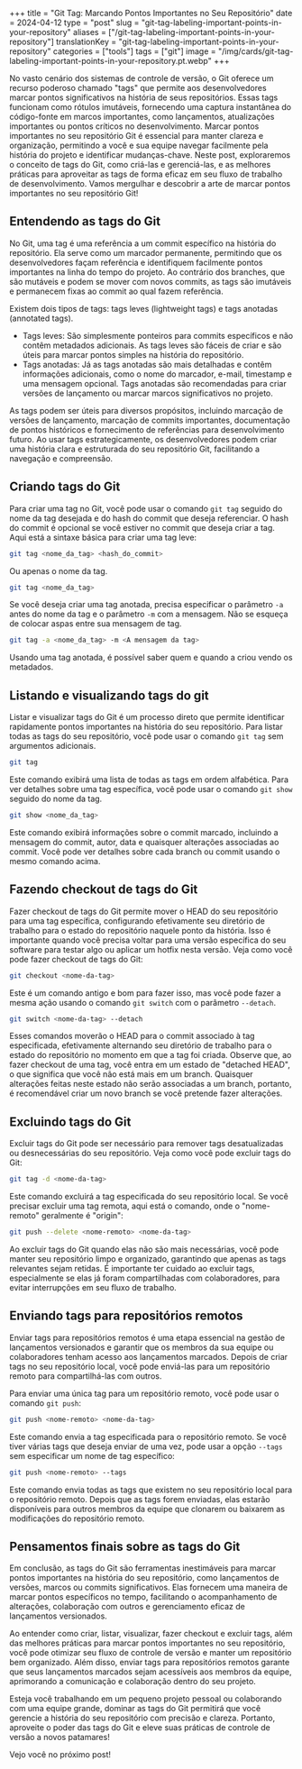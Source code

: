 +++
title = "Git Tag: Marcando Pontos Importantes no Seu Repositório"
date = 2024-04-12
type = "post"
slug = "git-tag-labeling-important-points-in-your-repository"
aliases = ["/git-tag-labeling-important-points-in-your-repository"]
translationKey = "git-tag-labeling-important-points-in-your-repository"
categories = ["tools"]
tags = ["git"]
image = "/img/cards/git-tag-labeling-important-points-in-your-repository.pt.webp"
+++

No vasto cenário dos sistemas de controle de versão, o Git oferece um recurso poderoso chamado "tags" que permite aos desenvolvedores marcar pontos significativos na história de seus repositórios. Essas tags funcionam como rótulos imutáveis, fornecendo uma captura instantânea do código-fonte em marcos importantes, como lançamentos, atualizações importantes ou pontos críticos no desenvolvimento. Marcar pontos importantes no seu repositório Git é essencial para manter clareza e organização, permitindo a você e sua equipe navegar facilmente pela história do projeto e identificar mudanças-chave. Neste post, exploraremos o conceito de tags do Git, como criá-las e gerenciá-las, e as melhores práticas para aproveitar as tags de forma eficaz em seu fluxo de trabalho de desenvolvimento. Vamos mergulhar e descobrir a arte de marcar pontos importantes no seu repositório Git!

## Entendendo as tags do Git
No Git, uma tag é uma referência a um commit específico na história do repositório. Ela serve como um marcador permanente, permitindo que os desenvolvedores façam referência e identifiquem facilmente pontos importantes na linha do tempo do projeto. Ao contrário dos branches, que são mutáveis e podem se mover com novos commits, as tags são imutáveis e permanecem fixas ao commit ao qual fazem referência.

Existem dois tipos de tags: tags leves (lightweight tags) e tags anotadas (annotated tags).

- Tags leves: São simplesmente ponteiros para commits específicos e não contêm metadados adicionais. As tags leves são fáceis de criar e são úteis para marcar pontos simples na história do repositório.
- Tags anotadas: Já as tags anotadas são mais detalhadas e contêm informações adicionais, como o nome do marcador, e-mail, timestamp e uma mensagem opcional. Tags anotadas são recomendadas para criar versões de lançamento ou marcar marcos significativos no projeto.

As tags podem ser úteis para diversos propósitos, incluindo marcação de versões de lançamento, marcação de commits importantes, documentação de pontos históricos e fornecimento de referências para desenvolvimento futuro. Ao usar tags estrategicamente, os desenvolvedores podem criar uma história clara e estruturada do seu repositório Git, facilitando a navegação e compreensão.

## Criando tags do Git
Para criar uma tag no Git, você pode usar o comando `git tag` seguido do nome da tag desejada e do hash do commit que deseja referenciar. O hash do commit é opcional se você estiver no commit que deseja criar a tag. Aqui está a sintaxe básica para criar uma tag leve:

```sh
git tag <nome_da_tag> <hash_do_commit>
```

Ou apenas o nome da tag.

```sh
git tag <nome_da_tag>
```

Se você deseja criar uma tag anotada, precisa especificar o parâmetro `-a` antes do nome da tag e o parâmetro `-m` com a mensagem. Não se esqueça de colocar aspas entre sua mensagem de tag.

```sh
git tag -a <nome_da_tag> -m <A mensagem da tag>
```

Usando uma tag anotada, é possível saber quem e quando a criou vendo os metadados.

## Listando e visualizando tags do git
Listar e visualizar tags do Git é um processo direto que permite identificar rapidamente pontos importantes na história do seu repositório. Para listar todas as tags do seu repositório, você pode usar o comando `git tag` sem argumentos adicionais.

```sh
git tag
```

Este comando exibirá uma lista de todas as tags em ordem alfabética. Para ver detalhes sobre uma tag específica, você pode usar o comando `git show` seguido do nome da tag.

```sh
git show <nome_da_tag>
```

Este comando exibirá informações sobre o commit marcado, incluindo a mensagem do commit, autor, data e quaisquer alterações associadas ao commit. Você pode ver detalhes sobre cada branch ou commit usando o mesmo comando acima.

## Fazendo checkout de tags do Git
Fazer checkout de tags do Git permite mover o HEAD do seu repositório para uma tag específica, configurando efetivamente seu diretório de trabalho para o estado do repositório naquele ponto da história. Isso é importante quando você precisa voltar para uma versão específica do seu software para testar algo ou aplicar um hotfix nesta versão. Veja como você pode fazer checkout de tags do Git:

```sh
git checkout <nome-da-tag>
```

Este é um comando antigo e bom para fazer isso, mas você pode fazer a mesma ação usando o comando `git switch` com o parâmetro `--detach`.

```sh
git switch <nome-da-tag> --detach
```

Esses comandos moverão o HEAD para o commit associado à tag especificada, efetivamente alternando seu diretório de trabalho para o estado do repositório no momento em que a tag foi criada. Observe que, ao fazer checkout de uma tag, você entra em um estado de "detached HEAD", o que significa que você não está mais em um branch. Quaisquer alterações feitas neste estado não serão associadas a um branch, portanto, é recomendável criar um novo branch se você pretende fazer alterações.

## Excluindo tags do Git
Excluir tags do Git pode ser necessário para remover tags desatualizadas ou desnecessárias do seu repositório. Veja como você pode excluir tags do Git:

```sh
git tag -d <nome-da-tag>
```

Este comando excluirá a tag especificada do seu repositório local. Se você precisar excluir uma tag remota, aqui está o comando, onde o "nome-remoto" geralmente é "origin":

```sh
git push --delete <nome-remoto> <nome-da-tag>
```

Ao excluir tags do Git quando elas não são mais necessárias, você pode manter seu repositório limpo e organizado, garantindo que apenas as tags relevantes sejam retidas. É importante ter cuidado ao excluir tags, especialmente se elas já foram compartilhadas com colaboradores, para evitar interrupções em seu fluxo de trabalho.

## Enviando tags para repositórios remotos
Enviar tags para repositórios remotos é uma etapa essencial na gestão de lançamentos versionados e garantir que os membros da sua equipe ou colaboradores tenham acesso aos lançamentos marcados. Depois de criar tags no seu repositório local, você pode enviá-las para um repositório remoto para compartilhá-las com outros.

Para enviar uma única tag para um repositório remoto, você pode usar o comando `git push`:

```sh
git push <nome-remoto> <nome-da-tag>
```

Este comando envia a tag especificada para o repositório remoto. Se você tiver várias tags que deseja enviar de uma vez, pode usar a opção `--tags` sem especificar um nome de tag específico:

```sh
git push <nome-remoto> --tags
```

Este comando envia todas as tags que existem no seu repositório local para o repositório remoto. Depois que as tags forem enviadas, elas estarão disponíveis para outros membros da equipe que clonarem ou baixarem as modificações do repositório remoto.

## Pensamentos finais sobre as tags do Git
Em conclusão, as tags do Git são ferramentas inestimáveis para marcar pontos importantes na história do seu repositório, como lançamentos de versões, marcos ou commits significativos. Elas fornecem uma maneira de marcar pontos específicos no tempo, facilitando o acompanhamento de alterações, colaboração com outros e gerenciamento eficaz de lançamentos versionados.

Ao entender como criar, listar, visualizar, fazer checkout e excluir tags, além das melhores práticas para marcar pontos importantes no seu repositório, você pode otimizar seu fluxo de controle de versão e manter um repositório bem organizado. Além disso, enviar tags para repositórios remotos garante que seus lançamentos marcados sejam acessíveis aos membros da equipe, aprimorando a comunicação e colaboração dentro do seu projeto.

Esteja você trabalhando em um pequeno projeto pessoal ou colaborando com uma equipe grande, dominar as tags do Git permitirá que você gerencie a história do seu repositório com precisão e clareza. Portanto, aproveite o poder das tags do Git e eleve suas práticas de controle de versão a novos patamares!

Vejo você no próximo post!